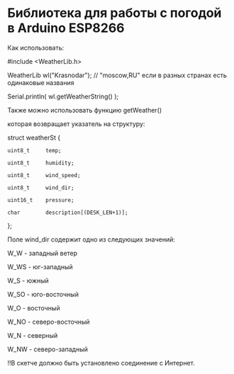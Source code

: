# Библиотека для работы с погодой в Arduino ESP8266

Как использовать:

#include <WeatherLib.h>

WeatherLib wl("Krasnodar"); // "moscow,RU" если в разных странах есть одинаковые названия

Serial.println( wl.getWeatherString() );


Также можно использовать функцию getWeather()

которая возвращает указатель на структуру:

struct weatherSt {

	uint8_t		temp;

	uint8_t		humidity;

	uint8_t		wind_speed;

	uint8_t		wind_dir;

	uint16_t	pressure;

	char		description[(DESK_LEN+1)];

};

Поле wind_dir содержит одно из следующих значений:

W_W - западный ветер

W_WS - юг-западный

W_S - южный

W_SO - юго-восточный

W_O - восточный

W_NO - северо-восточный

W_N - северный

W_NW - северо-западный

!!В скетче должно быть установлено соединение с Интернет. 
